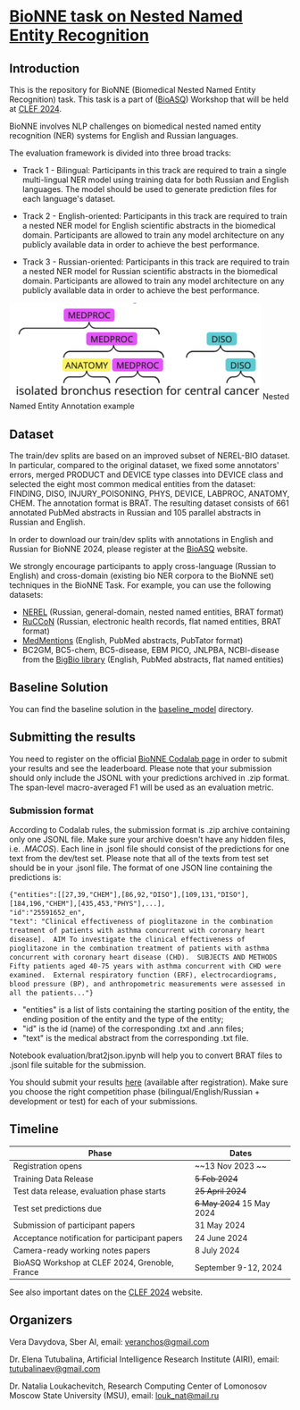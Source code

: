 # [BioNNE task on Nested Named Entity Recognition](http://participants-area.bioasq.org/general_information/BioNNE/)

## Introduction

This is the repository for BioNNE (Biomedical Nested Named Entity Recognition) task. This task is a part of ([BioASQ](http://bioasq.org/)) Workshop that will be held at [CLEF 2024](https://clef2024.imag.fr/).

BioNNE involves NLP challenges on biomedical nested named entity recognition (NER) systems for English and Russian languages.

The evaluation framework is divided into three broad tracks:

*    Track 1 - Bilingual: Participants in this track are required to train a single multi-lingual NER model using training data for both Russian and English languages. The model should be used to generate prediction files for each language's dataset. 

*    Track 2 - English-oriented: Participants in this track are required to train a nested NER model for English scientific abstracts in the biomedical domain. Participants are allowed to train any model architecture on any publicly available data in order to achieve the best performance. 

*    Track 3 - Russian-oriented: Participants in this track are required to train a nested NER model for Russian scientific abstracts in the biomedical domain. Participants are allowed to train any model architecture on any publicly available data in order to achieve the best performance.

<img src="annotation_example.png" width="450">
Nested Named Entity Annotation example

## Dataset

The train/dev splits are based on an improved subset of NEREL-BIO dataset. In particular, compared to the original dataset, we fixed some annotators' errors, merged PRODUCT and DEVICE type classes into DEVICE class and selected the eight most common medical entities from the dataset: FINDING, DISO, INJURY_POISONING, PHYS, DEVICE, LABPROC, ANATOMY, CHEM. The annotation format is BRAT. The resulting dataset consists of 661 annotated PubMed abstracts in Russian and 105 parallel abstracts in Russian and English.

In order to download our train/dev splits with annotations in English and Russian for BioNNE 2024, please register at the [BioASQ](http://participants-area.bioasq.org/#) website.

We strongly encourage participants to apply cross-language (Russian to English) and cross-domain (existing bio NER corpora to the BioNNE set) techniques in the BioNNE Task.
For example, you can use the following datasets:

- [NEREL](https://github.com/nerel-ds/NEREL) (Russian, general-domain, nested named entities, BRAT format)
- [RuCCoN](https://github.com/AIRI-Institute/RuCCoN) (Russian, electronic health records, flat named entities, BRAT format)
- [MedMentions](https://github.com/chanzuckerberg/MedMentions) (English, PubMed abstracts, PubTator format)
- BC2GM, BC5-chem, BC5-disease, EBM PICO, JNLPBA, NCBI-disease from the [BigBio library](https://github.com/bigscience-workshop/biomedical)  (English, PubMed abstracts, flat named entities)



## Baseline Solution
You can find the baseline solution in the [baseline_model](https://github.com/nerel-ds/NEREL-BIO/tree/master/bio-nne/baseline_model) directory.

## Submitting the results
You need to register on the official [BioNNE Codalab page](https://codalab.lisn.upsaclay.fr/competitions/16464) in order to submit your results and see the leaderboard. Please note that your submission should only include the JSONL with your predictions archived in .zip format. 
The span-level macro-averaged F1 will be used as an evaluation metric. 
### Submission format
According to Codalab rules, the submission format is .zip archive containing only one JSONL file. Make sure your archive doesn't have any hidden files, i.e. _.MACOS_).
Each line in .jsonl file should consist of the predictions for one text from the dev/test set. Please note that all of the texts from test set should be in your .jsonl file. The format of one JSON line containing the predictions is:
```
{"entities":[[27,39,"CHEM"],[86,92,"DISO"],[109,131,"DISO"],[184,196,"CHEM"],[435,453,"PHYS"],...],
"id":"25591652_en",
"text": "Clinical effectiveness of pioglitazone in the combination treatment of patients with asthma concurrent with coronary heart disease].  AIM To investigate the clinical effectiveness of pioglitazone in the combination treatment of patients with asthma concurrent with coronary heart disease (CHD).  SUBJECTS AND METHODS Fifty patients aged 40-75 years with asthma concurrent with CHD were examined.  External respiratory function (ERF), electrocardiograms, blood pressure (BP), and anthropometric measurements were assessed in all the patients..."}
```

 - "entities" is a list of lists containing the starting position of the entity, the ending position of the entity and the type of the entity;
 - "id" is the id (name) of the corresponding .txt and .ann files;
 - "text" is the medical abstract from the corresponding .txt file.

Notebook evaluation/brat2json.ipynb will help you to convert BRAT files to .jsonl file suitable for the submission.

You should submit your results [here](https://codalab.lisn.upsaclay.fr/competitions/16464#participate-submit_results) (available after registration). Make sure you choose the right competition phase (bilingual/English/Russian + development or test) for each of your submissions. 

## Timeline
Phase |	Dates
--- | --
Registration opens |	~~13 Nov 2023 ~~
Training Data Release |	~~5 Feb 2024~~
Test data release, evaluation phase starts | ~~25 April 2024~~
Test set predictions due | ~~6 May 2024~~ 15 May 2024
Submission of participant papers  | 31 May 2024
Acceptance notification for participant papers | 24 June 2024
Camera-ready working notes papers | 8 July 2024
BioASQ Workshop at CLEF 2024, Grenoble, France | September 9-12, 2024

See also important dates on the [CLEF 2024](https://clef2024.imag.fr/index.php?page=Pages/schedule.html) website.

## Organizers
Vera Davydova, Sber AI, email: veranchos@gmail.com

Dr. Elena Tutubalina, Artificial Intelligence Research Institute (AIRI), email: tutubalinaev@gmail.com

Dr. Natalia Loukachevitch, Research Computing Center of Lomonosov Moscow State University (MSU), email: louk_nat@mail.ru
